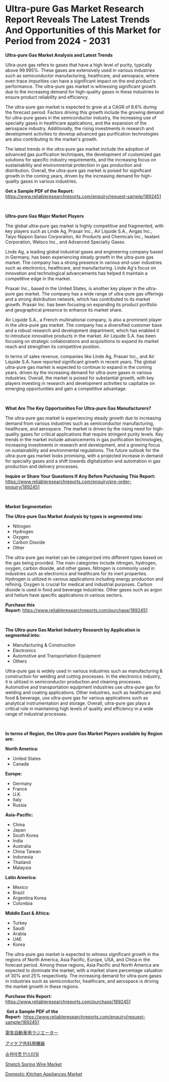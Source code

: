 <p><h1>Ultra-pure Gas Market Research Report Reveals The Latest Trends And Opportunities of this Market for Period from 2024 - 2031</h1></p><p><strong>Ultra-pure Gas Market Analysis and Latest Trends</strong></p>
<p><p>Ultra-pure gas refers to gases that have a high level of purity, typically above 99.995%. These gases are extensively used in various industries such as semiconductor manufacturing, healthcare, and aerospace, where even trace impurities can have a significant impact on the end product's performance. The ultra-pure gas market is witnessing significant growth due to the increasing demand for high-quality gases in these industries to ensure product reliability and efficiency.</p><p>The ultra-pure gas market is expected to grow at a CAGR of 8.6% during the forecast period. Factors driving this growth include the growing demand for ultra-pure gases in the semiconductor industry, the increasing use of specialty gases in healthcare applications, and the expansion of the aerospace industry. Additionally, the rising investments in research and development activities to develop advanced gas purification technologies are also contributing to the market's growth.</p><p>The latest trends in the ultra-pure gas market include the adoption of advanced gas purification techniques, the development of customized gas solutions for specific industry requirements, and the increasing focus on sustainability and environmental protection in gas production and distribution. Overall, the ultra-pure gas market is poised for significant growth in the coming years, driven by the increasing demand for high-quality gases in various industries.</p></p>
<p><strong>Get a Sample PDF of the Report:&nbsp;</strong> <a href="https://www.reliableresearchreports.com/enquiry/request-sample/1892451">https://www.reliableresearchreports.com/enquiry/request-sample/1892451</a></p>
<p>&nbsp;</p>
<p><strong>Ultra-pure Gas Major Market Players</strong></p>
<p><p>The global ultra-pure gas market is highly competitive and fragmented, with key players such as Linde Ag, Praxair Inc., Air Liquide S.A., Airgas Inc., Taiyo Nippon Sanso Corporation, Air Products and Chemicals Inc., Iwatani Corporation, Welsco Inc., and Advanced Specialty Gases.</p><p>Linde Ag, a leading global industrial gases and engineering company based in Germany, has been experiencing steady growth in the ultra-pure gas market. The company has a strong presence in various end-user industries such as electronics, healthcare, and manufacturing. Linde Ag's focus on innovation and technological advancements has helped it maintain a competitive edge in the market.</p><p>Praxair Inc., based in the United States, is another key player in the ultra-pure gas market. The company has a wide range of ultra-pure gas offerings and a strong distribution network, which has contributed to its market growth. Praxair Inc. has been focusing on expanding its product portfolio and geographical presence to enhance its market share.</p><p>Air Liquide S.A., a French multinational company, is also a prominent player in the ultra-pure gas market. The company has a diversified customer base and a robust research and development department, which has enabled it to introduce innovative products in the market. Air Liquide S.A. has been focusing on strategic collaborations and acquisitions to expand its market reach and strengthen its competitive position.</p><p>In terms of sales revenue, companies like Linde Ag, Praxair Inc., and Air Liquide S.A. have reported significant growth in recent years. The global ultra-pure gas market is expected to continue to expand in the coming years, driven by the increasing demand for ultra-pure gases in various industries. Overall, the market is poised for substantial growth, with key players investing in research and development activities to capitalize on emerging opportunities and gain a competitive advantage.</p></p>
<p>&nbsp;</p>
<p><strong>What Are The Key Opportunities For Ultra-pure Gas Manufacturers?</strong></p>
<p><p>The ultra-pure gas market is experiencing steady growth due to increasing demand from various industries such as semiconductor manufacturing, healthcare, and aerospace. The market is driven by the rising need for high-quality gases for critical applications that require stringent purity levels. Key trends in the market include advancements in gas purification technologies, increasing investments in research and development, and a growing focus on sustainability and environmental regulations. The future outlook for the ultra-pure gas market looks promising, with a projected increase in demand for specialty gases and a shift towards digitalization and automation in gas production and delivery processes.</p></p>
<p><strong>Inquire or Share Your Questions If Any Before Purchasing This Report:</strong> <a href="https://www.reliableresearchreports.com/enquiry/pre-order-enquiry/1892451">https://www.reliableresearchreports.com/enquiry/pre-order-enquiry/1892451</a></p>
<p>&nbsp;</p>
<p><strong>Market Segmentation</strong></p>
<p><strong>The Ultra-pure Gas Market Analysis by types is segmented into:</strong></p>
<p><ul><li>Nitrogen</li><li>Hydrogen</li><li>Oxygen</li><li>Carbon Dioxide</li><li>Other</li></ul></p>
<p><p>The ultra-pure gas market can be categorized into different types based on the gas being provided. The main categories include nitrogen, hydrogen, oxygen, carbon dioxide, and other gases. Nitrogen is commonly used in industries such as electronics and healthcare for its inert properties. Hydrogen is utilized in various applications including energy production and refining. Oxygen is crucial for medical and industrial purposes. Carbon dioxide is used in food and beverage industries. Other gases such as argon and helium have specific applications in various sectors.</p></p>
<p><strong>Purchase this Report:&nbsp;</strong><a href="https://www.reliableresearchreports.com/purchase/1892451">https://www.reliableresearchreports.com/purchase/1892451</a></p>
<p>&nbsp;</p>
<p><strong>The Ultra-pure Gas Market Industry Research by Application is segmented into:</strong></p>
<p><ul><li>Manufacturing & Construction</li><li>Electronics</li><li>Automotive and Transportation Equipment</li><li>Others</li></ul></p>
<p><p>Ultra-pure gas is widely used in various industries such as manufacturing & construction for welding and cutting processes. In the electronics industry, it is utilized in semiconductor production and cleaning processes. Automotive and transportation equipment industries use ultra-pure gas for welding and coating applications. Other industries, such as healthcare and food & beverage, use ultra-pure gas for various applications such as analytical instrumentation and storage. Overall, ultra-pure gas plays a critical role in maintaining high levels of quality and efficiency in a wide range of industrial processes.</p></p>
<p>&nbsp;</p>
<p><strong>In terms of Region, the Ultra-pure Gas Market Players available by Region are:</strong></p>
<p>
    <p> <strong> North America: </strong>
        <ul>
            <li>United States</li>
            <li>Canada</li>
        </ul>
        </p> 
    <p> <strong> Europe: </strong>
        <ul>
            <li>Germany</li>
            <li>France</li>
            <li>U.K.</li>
            <li>Italy</li>
            <li>Russia</li>
        </ul>
        </p> 
    <p> <strong> Asia-Pacific: </strong>
        <ul>
            <li>China</li>
            <li>Japan</li>
            <li>South Korea</li>
            <li>India</li>
            <li>Australia</li>
            <li>China Taiwan</li>
            <li>Indonesia</li>
            <li>Thailand</li>
            <li>Malaysia</li>
        </ul>
        </p> 
    <p> <strong> Latin America: </strong>
        <ul>
            <li>Mexico</li>
            <li>Brazil</li>
            <li>Argentina Korea</li>
            <li>Colombia</li>
        </ul>
        </p> 
    <p> <strong> Middle East & Africa: </strong>
        <ul>
            <li>Turkey</li>
            <li>Saudi</li>
            <li>Arabia</li>
            <li>UAE</li>
            <li>Korea</li>
        </ul>
    </p>
    </p>
<p><p>The ultra-pure gas market is expected to witness significant growth in the regions of North America, Asia Pacific, Europe, USA, and China in the forecast period. Among these regions, Asia Pacific and North America are expected to dominate the market, with a market share percentage valuation of 30% and 25% respectively. The increasing demand for ultra-pure gases in industries such as semiconductor, healthcare, and aerospace is driving the market growth in these regions.</p></p>
<p><strong>Purchase this Report: </strong><a href="https://www.reliableresearchreports.com/purchase/1892451">https://www.reliableresearchreports.com/purchase/1892451</a></p>
<p>&nbsp;<strong>Get a Sample PDF of the Report:&nbsp;&nbsp;</strong><a href="https://www.reliableresearchreports.com/enquiry/request-sample/1892451">https://www.reliableresearchreports.com/enquiry/request-sample/1892451</a></p>
<p><strong></strong></p>
<p><p><a href="https://medium.com/@lornarempel2023/%E9%9B%BB%E5%8B%95%E8%BB%8A%E7%94%A8%E3%83%A9%E3%82%B8%E3%82%A8%E3%83%BC%E3%82%BF%E3%83%BC%E5%B8%82%E5%A0%B4-2031%E5%B9%B4%E3%81%BE%E3%81%A7%E3%81%AE%E6%88%90%E5%8A%9F%E3%81%99%E3%82%8B%E3%83%93%E3%82%B8%E3%83%8D%E3%82%B9%E6%88%A6%E7%95%A5%E3%81%AE%E9%8D%B5-1f7204869db2">電気自動車用ラジエーター</a></p><p><a href="https://medium.com/@suplazad62/%E7%9B%AE%E3%81%AE%E3%82%B1%E3%82%A2%E6%89%8B%E8%A1%93%E3%83%87%E3%83%90%E3%82%A4%E3%82%B9%E5%B8%82%E5%A0%B4%E3%81%AE%E3%82%B5%E3%82%A4%E3%82%BA-cagr-%E3%83%88%E3%83%AC%E3%83%B3%E3%83%892024-2030-23bd9a1b0970">アイケア外科用機器</a></p><p><a href="https://medium.com/@laurendeveaucook9x6z9jm15gi/%EC%8A%88%ED%8D%BC%EB%A7%88%EC%BC%93-%EA%B0%9C%ED%8F%90%EC%8B%9D-%ED%84%B4%EC%8A%A4%ED%83%80%EC%9D%BC-%EC%8B%9C%EC%9E%A5-%EA%B7%9C%EB%AA%A8%EB%8A%94-%EC%84%B8%EA%B3%84-%EC%82%B0%EC%97%85%EC%97%90%EC%84%9C-%EC%B5%9C%EC%83%81%EC%9D%98-%EB%A7%88%EC%BC%80%ED%8C%85-%EC%B1%84%EB%84%90%EC%9D%84-%EB%B3%B4%EC%97%AC%EC%A4%8D%EB%8B%88%EB%8B%A4-ab45a07d47ed">슈퍼마켓 턴스타일</a></p><p><a href="https://zircon-bluebell-299.notion.site/Stretch-Spring-Wire-Market-Analysis-and-Market-Size-Global-Industry-Overview-Market-Segmentation-a-2c2236b7648d4ed8bb190d3aa3266185">Stretch Spring Wire Market</a></p><p><a href="https://view.publitas.com/reportprime-1/domestic-kitchen-appliances-market-size-market-share-and-global-market-analysis-report-2024-2031/">Domestic Kitchen Appliances Market</a></p></p>